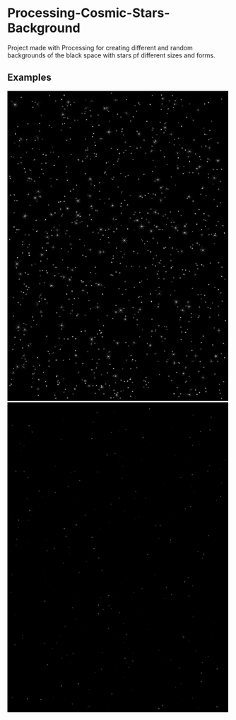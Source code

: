 # Processing-Cosmic-Stars-Background
Project made with Processing for creating different and random backgrounds of the black space with stars pf different sizes and forms.
## Examples
<img src="https://github.com/lucasmg18/Processing-Cosmic-Stars-Background/blob/main/Examples/example2.jpg" width="500" height="700">
<img src="https://github.com/lucasmg18/Processing-Cosmic-Stars-Background/blob/main/Examples/example1.jpg" width="500" height="700">

